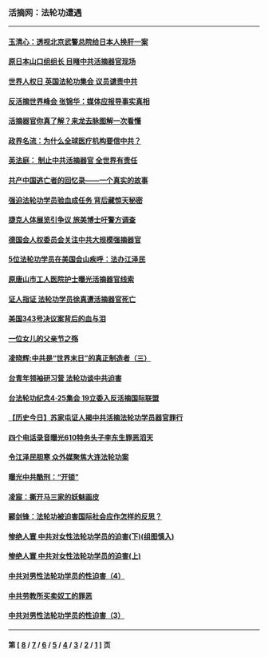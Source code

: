 ### 活摘网：法轮功遭遇
---
#### [玉清心：透视北京武警总院给日本人换肝一案](../../pages/nf5881/n13771978.md?10220430) 
#### [原日本山口组组长 目睹中共活摘器官现场](../../pages/nf5881/n13767360.md?10220430) 
#### [世界人权日 英国法轮功集会 议员谴责中共](../../pages/nf5881/n13431763.md?10220430) 
#### [反活摘世界峰会 张锦华：媒体应报导事实真相](../../pages/nf5881/n13278502.md?10220430) 
#### [活摘器官你真了解？来龙去脉图解一次看懂](../../pages/nf5881/n13013820.md?10220430) 
#### [政界名流：为什么全球医疗机构要信中共？](../../pages/nf5881/n11945479.md?10220430) 
#### [英法庭： 制止中共活摘器官 全世界有责任](../../pages/nf5881/n11330691.md?10220430) 
#### [共产中国逃亡者的回忆录——一个真实的故事](../../pages/nf5881/n10918649.md?10220430) 
#### [强迫法轮功学员验血成任务 背后藏惊天秘密](../../pages/nf5881/n4252384.md?10220430) 
#### [捷克人体展览引争议 旅美博士吁警方调查](../../pages/nf5881/n9429187.md?10220430) 
#### [德国会人权委员会关注中共大规模强摘器官](../../pages/nf5881/n8418950.md?10220430) 
#### [5位法轮功学员在美国会山疾呼：法办江泽民](../../pages/nf5881/n8101519.md?10220430) 
#### [原唐山市工人医院护士曝光活摘器官线索](../../pages/nf5881/n8076384.md?10220430) 
#### [证人指证 法轮功学员徐真遭活摘器官死亡](../../pages/nf5881/n8042467.md?10220430) 
#### [美国343号决议案背后的血与泪](../../pages/nf5881/n8020684.md?10220430) 
#### [一位女儿的父亲节之殇](../../pages/nf5881/n8014122.md?10220430) 
#### [凌晓辉:中共是“世界末日”的真正制造者（三）](../../pages/nf5881/n4210333.md?10220430) 
#### [台青年领袖研习营 法轮功谈中共迫害](../../pages/nf5881/n4141857.md?10220430) 
#### [台法轮功纪念4‧25集会 19立委入反活摘国际联盟](../../pages/nf5881/n4141821.md?10220430) 
#### [【历史今日】苏家屯证人揭中共活摘法轮功学员器官罪行](../../pages/nf5881/n4135912.md?10220430) 
#### [四个电话录音曝光610特务头子李东生罪恶滔天](../../pages/nf5881/n4040060.md?10220430) 
#### [令江泽民胆寒 众外媒聚焦大连法轮功案](../../pages/nf5881/n3932671.md?10220430) 
#### [曝光中共酷刑：“开锁”](../../pages/nf5881/n3889373.md?10220430) 
#### [凌宸：撕开马三家的妖魅画皮](../../pages/nf5881/n3849369.md?10220430) 
#### [郦剑锋：法轮功被迫害国际社会应作怎样的反思？](../../pages/nf5881/n3824560.md?10220430) 
#### [惨绝人寰 中共对女性法轮功学员的迫害(下)(组图慎入)](../../pages/nf5881/n3816285.md?10220430) 
#### [惨绝人寰 中共对女性法轮功学员的迫害(上)](../../pages/nf5881/n3815374.md?10220430) 
#### [中共对男性法轮功学员的性迫害（4）](../../pages/nf5881/n3769144.md?10220430) 
#### [中共劳教所买卖奴工的罪恶](../../pages/nf5881/n3769378.md?10220430) 
#### [中共对男性法轮功学员的性迫害（3）](../../pages/nf5881/n3768231.md?10220430) 

---
#### 第 [ [8](./8.md?10220430) / [7](./7.md?10220430) / [6](./6.md?10220430) / [5](./5.md?10220430) / [4](./4.md?10220430) / [3](./3.md?10220430) / [2](./2.md?10220430) / [1](./1.md?10220430) ] 页
